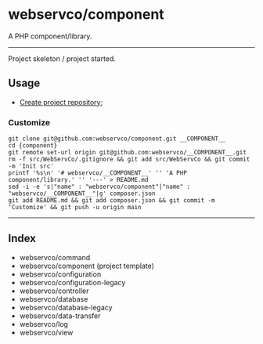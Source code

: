 # webservco/component

A PHP component/library.

---

Project skeleton / project started.

## Usage

- [Create project repository](https://github.com/organizations/webservco/repositories/new);

### Customize

```shell
git clone git@github.com:webservco/component.git __COMPONENT__
cd {component}
git remote set-url origin git@github.com:webservco/__COMPONENT__.git
rm -f src/WebServCo/.gitignore && git add src/WebServCo && git commit -m 'Init src'
printf '%s\n' '# webservco/__COMPONENT__' '' 'A PHP component/library.' '' '---' > README.md
sed -i -e 's|"name" : "webservco/component"|"name" : "webservco/__COMPONENT__"|g' composer.json
git add README.md && git add composer.json && git commit -m 'Customize' && git push -u origin main
```

---

## Index

- webservco/command
- webservco/component (project template)
- webservco/configuration
- webservco/configuration-legacy
- webservco/controller
- webservco/database
- webservco/database-legacy
- webservco/data-transfer
- webservco/log
- webservco/view
